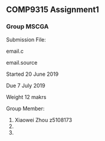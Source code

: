 ## COMP9315 Assignment1

### Group MSCGA

Submission File:

email.c

email.source

Started 20 June 2019

Due 7 July 2019

Weight 12 makrs

Group Member:
1. Xiaowei Zhou z5108173
2.
3.
